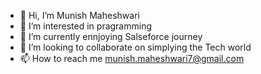 - 👋 Hi, I’m Munish Maheshwari
- 👀 I’m interested in pragramming
- 🌱 I’m currently ennjoying Salseforce journey
- 💞️ I’m looking to collaborate on simplying the Tech world
- 📫 How to reach me munish.maheshwari7@gmail.com

<!---
Munish7777/Munish7777 is a ✨ special ✨ repository because its `README.md` (this file) appears on your GitHub profile.
You can click the Preview link to take a look at your changes.
--->
